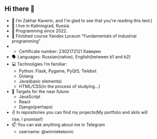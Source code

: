 ## Hi there 👋

- 👋 I’m Zakhar Kaverin, and I'm glad to see that you're reading this text:)
- 🏢 I live in Kaliningrad, Russia. 
- 💬 Programming since 2022.
- 🤔 Finished course Yandex Lyceum "Fundamentals of Industrial programming"
- - Certificate number: 2302172121 Каверин
- 🗣️ Languages: Russian(native), English(between b1 and b2)
- 💻 Technoligies I'm familiar:
  - Python: Flask, Pygame, PyQt5, Telebot
  - Golang
  - Java(basic elements)
  - HTML/CSS(in the process of studying...)
- 📖 Targets for the near future:
  - JavaScript
  - React
  - Django(perhaps)
- ✌ In repositories you can find my projects(My portfolio and skils will rise, I promise!)
- 📫 You can ask anything about me in Telegram
  - username: @winniekekovic

